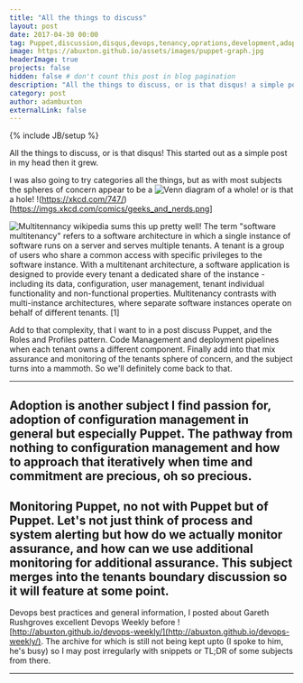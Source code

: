 ```yaml
---
title: "All the things to discuss"
layout: post
date: 2017-04-30 00:00
tag: Puppet,discussion,disqus,devops,tenancy,oprations,development,adoption
image: https://abuxton.github.io/assets/images/puppet-graph.jpg
headerImage: true
projects: false
hidden: false # don't count this post in blog pagination
description: "All the things to discuss, or is that disqus! a simple post listing intentions to discuss Puppe, Devops and coffee."
category: post
author: adambuxton
externalLink: false
---
```

{% include JB/setup %}

All the things to discuss, or is that disqus! This started out as a simple post in my head then it grew.

I was also going to try categories all the things, but as with most subjects the spheres of concern appear to be a ![Venn diagram](https://xkcd.com/747/) of a whole! or is that a hole! !(https://xkcd.com/747/)[https://imgs.xkcd.com/comics/geeks_and_nerds.png]

![Multitennancy](https://en.wikipedia.org/wiki/Multitenancy) wikipedia sums this up pretty well!
<quote>
The term "software multitenancy" refers to a software architecture in which a single instance of software runs on a server and serves multiple tenants. A tenant is a group of users who share a common access with specific privileges to the software instance. With a multitenant architecture, a software application is designed to provide every tenant a dedicated share of the instance - including its data, configuration, user management, tenant individual functionality and non-functional properties. Multitenancy contrasts with multi-instance architectures, where separate software instances operate on behalf of different tenants. [1]
</quote>

Add to that complexity, that I want to in a post discuss Puppet, and the Roles and Profiles pattern. Code Management and deployment pipelines when each tenant owns a different component. Finally add into that mix assurance and monitoring of the tenants sphere of concern, and the subject turns into a mammoth. So we'll definitely come back to that.

---
Adoption is another subject I find passion for, adoption of configuration management in general but especially Puppet. The pathway from nothing to configuration management and how to approach that iteratively when time and commitment are precious, oh so precious.
---
Monitoring Puppet, no not with Puppet but of Puppet. Let's not just think of process and system alerting but how do we actually monitor assurance, and how can we use additional monitoring for additional assurance. This subject merges into the tenants boundary discussion so it will feature at some point.
---

Devops best practices and general information, I posted about Gareth Rushgroves excellent Devops Weekly before  ![http://abuxton.github.io/devops-weekly/](http://abuxton.github.io/devops-weekly/). The archive for which is still not being kept upto (I spoke to him, he's busy) so I may post irregularly with snippets or TL;DR of some subjects from there.

---
